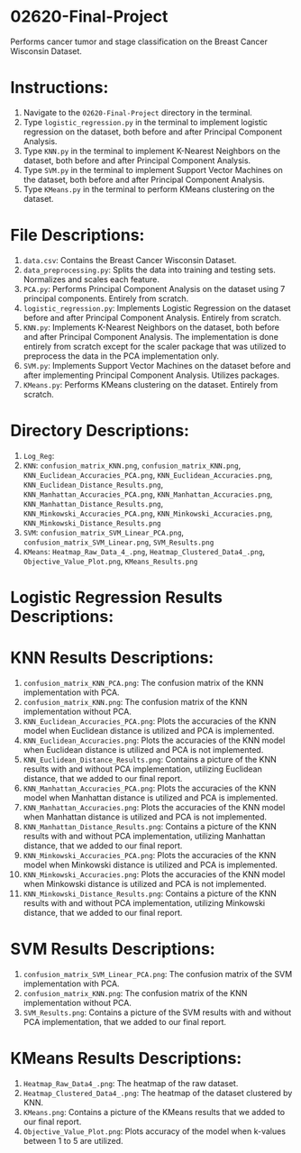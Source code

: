 # 02620-Final-Project

Performs cancer tumor and stage classification on the Breast Cancer Wisconsin Dataset.

# Instructions:
  1) Navigate to the `02620-Final-Project` directory in the terminal.
  2) Type `logistic_regression.py` in the terminal to implement logistic regression on the dataset, both before and after Principal Component Analysis.
  3) Type `KNN.py` in the terminal to implement K-Nearest Neighbors on the dataset, both before and after Principal Component Analysis.
  4) Type `SVM.py` in the terminal to implement Support Vector Machines on the dataset, both before and after Principal Component Analysis.
  5) Type `KMeans.py` in the terminal to perform KMeans clustering on the dataset.

# File Descriptions:
  1) `data.csv`: Contains the Breast Cancer Wisconsin Dataset.
  2) `data_preprocessing.py`: Splits the data into training and testing sets. Normalizes and scales each feature.
  3) `PCA.py`: Performs Principal Component Analysis on the dataset using 7 principal components. Entirely from scratch.
  4) `logistic_regression.py`: Implements Logistic Regression on the dataset before and after Principal Component Analysis. Entirely from scratch.
  5) `KNN.py`: Implements K-Nearest Neighbors on the dataset, both before and after Principal Component Analysis. The implementation is done entirely from scratch except for the scaler package that was utilized to preprocess the data in the PCA implementation only.
  6) `SVM.py`: Implements Support Vector Machines on the dataset before and after implementing Principal Component Analysis. Utilizes packages.
  7) `KMeans.py`: Performs KMeans clustering on the dataset. Entirely from scratch.

# Directory Descriptions:
  1) `Log_Reg`:
  2) `KNN`: `confusion_matrix_KNN.png`, `confusion_matrix_KNN.png`, `KNN_Euclidean_Accuracies_PCA.png`, `KNN_Euclidean_Accuracies.png`, `KNN_Euclidean_Distance_Results.png`, `KNN_Manhattan_Accuracies_PCA.png`, `KNN_Manhattan_Accuracies.png`, `KNN_Manhattan_Distance_Results.png`, `KNN_Minkowski_Accuracies_PCA.png`, `KNN_Minkowski_Accuracies.png`, `KNN_Minkowski_Distance_Results.png`
  3) `SVM`: `confusion_matrix_SVM_Linear_PCA.png`, `confusion_matrix_SVM_Linear.png`, `SVM_Results.png`
  4) `KMeans`: `Heatmap_Raw_Data_4_.png`, `Heatmap_Clustered_Data4_.png`, `Objective_Value_Plot.png`, `KMeans_Results.png`

# Logistic Regression Results Descriptions:

# KNN Results Descriptions:
  1) `confusion_matrix_KNN_PCA.png`: The confusion matrix of the KNN implementation with PCA.
  2) `confusion_matrix_KNN.png`: The confusion matrix of the KNN implementation without PCA.
  3) `KNN_Euclidean_Accuracies_PCA.png`: Plots the accuracies of the KNN model when Euclidean distance is utilized and PCA is implemented.
  4) `KNN_Euclidean_Accuracies.png`: Plots the accuracies of the KNN model when Euclidean distance is utilized and PCA is not implemented.
  5) `KNN_Euclidean_Distance_Results.png`: Contains a picture of the KNN results with and without PCA implementation, utilizing Euclidean distance, that we added to our final report.
  6) `KNN_Manhattan_Accuracies_PCA.png`: Plots the accuracies of the KNN model when Manhattan distance is utilized and PCA is implemented.
  7) `KNN_Manhattan_Accuracies.png`: Plots the accuracies of the KNN model when Manhattan distance is utilized and PCA is not implemented.
  8) `KNN_Manhattan_Distance_Results.png`: Contains a picture of the KNN results with and without PCA implementation, utilizing Manhattan distance, that we added to our final report.
  9) `KNN_Minkowski_Accuracies_PCA.png`: Plots the accuracies of the KNN model when Minkowski distance is utilized and PCA is implemented.
  7) `KNN_Minkowski_Accuracies.png`: Plots the accuracies of the KNN model when Minkowski distance is utilized and PCA is not implemented.
  8) `KNN_Minkowski_Distance_Results.png`: Contains a picture of the KNN results with and without PCA implementation, utilizing Minkowski distance, that we added to our final report.
     
# SVM Results Descriptions:
  1) `confusion_matrix_SVM_Linear_PCA.png`: The confusion matrix of the SVM implementation with PCA.
  2) `confusion_matrix_KNN.png`: The confusion matrix of the KNN implementation without PCA.
  3) `SVM_Results.png`: Contains a picture of the SVM results with and without PCA implementation, that we added to our final report.

# KMeans Results Descriptions:
  1) `Heatmap_Raw_Data4_.png`: The heatmap of the raw dataset.
  2) `Heatmap_Clustered_Data4_.png`: The heatmap of the dataset clustered by KNN.
  3) `KMeans.png`: Contains a picture of the KMeans results that we added to our final report.
  4) `Objective_Value_Plot.png`: Plots accuracy of the model when k-values between 1 to 5 are utilized.


